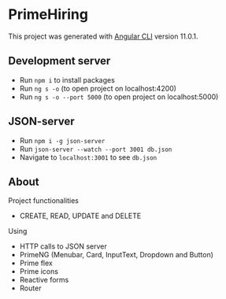 # PrimeHiring

This project was generated with [Angular CLI](https://github.com/angular/angular-cli) version 11.0.1.

## Development server

- Run `npm i` to install packages
- Run `ng s -o` (to open project on localhost:4200)
- Run `ng s -o --port 5000` (to open project on localhost:5000)

## JSON-server

- Run `npm i -g json-server`
- Run `json-server --watch --port 3001 db.json`
- Navigate to `localhost:3001` to see `db.json`

## About

Project functionalities 
- CREATE, READ, UPDATE and DELETE

Using
- HTTP calls to JSON server
- PrimeNG (Menubar, Card, InputText, Dropdown and Button)
- Prime flex
- Prime icons
- Reactive forms
- Router
